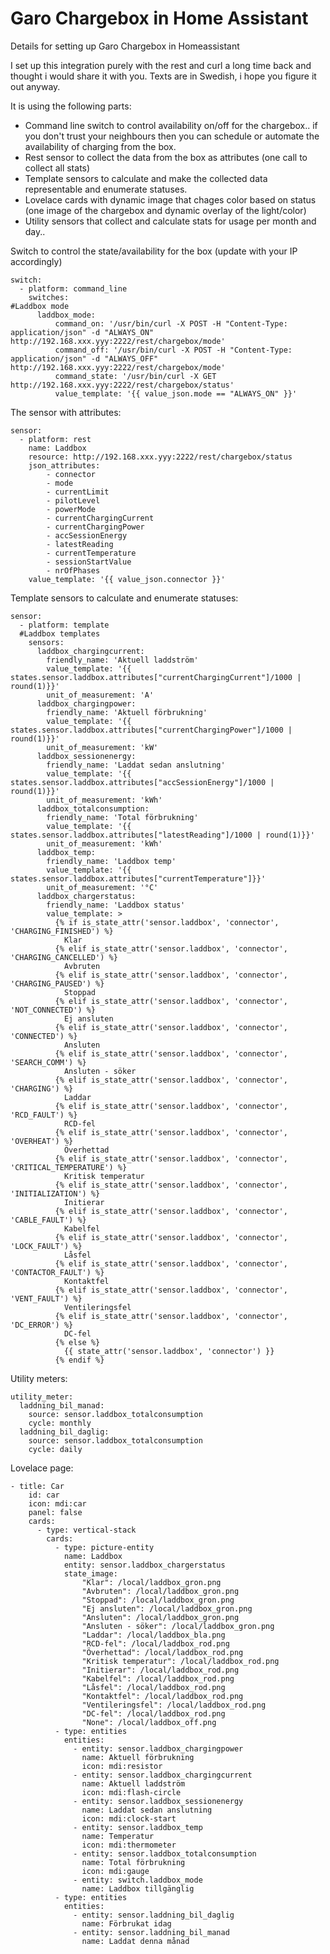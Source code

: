# Garo Chargebox in Home Assistant
Details for setting up Garo Chargebox in Homeassistant

I set up this integration purely with the rest and curl a long time back and thought i would share it with you.
Texts are in Swedish, i hope you figure it out anyway.


It is using the following parts:

* Command line switch to control availability on/off for the chargebox.. if you don't trust your neighbours then you can schedule or automate the availability of charging from the box.
* Rest sensor to collect the data from the box as attributes (one call to collect all stats)
* Template sensors to calculate and make the collected data representable and enumerate statuses.
* Lovelace cards with dynamic image that chages color based on status (one image of the chargebox and dynamic overlay of the light/color)
* Utility sensors that collect and calculate stats for usage per month and day..

Switch to control the state/availability for the box (update with your IP accordingly)
```
switch:
  - platform: command_line
    switches:
#Laddbox mode
      laddbox_mode:
          command_on: '/usr/bin/curl -X POST -H "Content-Type: application/json" -d "ALWAYS_ON" http://192.168.xxx.yyy:2222/rest/chargebox/mode'
          command_off: '/usr/bin/curl -X POST -H "Content-Type: application/json" -d "ALWAYS_OFF" http://192.168.xxx.yyy:2222/rest/chargebox/mode'
          command_state: '/usr/bin/curl -X GET http://192.168.xxx.yyy:2222/rest/chargebox/status'
          value_template: '{{ value_json.mode == "ALWAYS_ON" }}'
```

The sensor with attributes:

```
sensor:
  - platform: rest
    name: Laddbox
    resource: http://192.168.xxx.yyy:2222/rest/chargebox/status
    json_attributes:
        - connector
        - mode
        - currentLimit
        - pilotLevel
        - powerMode
        - currentChargingCurrent
        - currentChargingPower
        - accSessionEnergy
        - latestReading
        - currentTemperature
        - sessionStartValue
        - nrOfPhases
    value_template: '{{ value_json.connector }}'
```

Template sensors to calculate and enumerate statuses:
```
sensor:
  - platform: template
  #Laddbox templates
    sensors:
      laddbox_chargingcurrent:
        friendly_name: 'Aktuell laddström'
        value_template: '{{ states.sensor.laddbox.attributes["currentChargingCurrent"]/1000 | round(1)}}'
        unit_of_measurement: 'A'
      laddbox_chargingpower:
        friendly_name: 'Aktuell förbrukning'
        value_template: '{{ states.sensor.laddbox.attributes["currentChargingPower"]/1000 | round(1)}}'
        unit_of_measurement: 'kW'
      laddbox_sessionenergy:
        friendly_name: 'Laddat sedan anslutning'
        value_template: '{{ states.sensor.laddbox.attributes["accSessionEnergy"]/1000 | round(1)}}'
        unit_of_measurement: 'kWh'
      laddbox_totalconsumption:
        friendly_name: 'Total förbrukning'
        value_template: '{{ states.sensor.laddbox.attributes["latestReading"]/1000 | round(1)}}'
        unit_of_measurement: 'kWh'
      laddbox_temp:
        friendly_name: 'Laddbox temp'
        value_template: '{{ states.sensor.laddbox.attributes["currentTemperature"]}}'
        unit_of_measurement: '°C'
      laddbox_chargerstatus:
        friendly_name: 'Laddbox status'
        value_template: >
          {% if is_state_attr('sensor.laddbox', 'connector', 'CHARGING_FINISHED') %}
            Klar
          {% elif is_state_attr('sensor.laddbox', 'connector', 'CHARGING_CANCELLED') %}
            Avbruten
          {% elif is_state_attr('sensor.laddbox', 'connector', 'CHARGING_PAUSED') %}
            Stoppad
          {% elif is_state_attr('sensor.laddbox', 'connector', 'NOT_CONNECTED') %}
            Ej ansluten
          {% elif is_state_attr('sensor.laddbox', 'connector', 'CONNECTED') %}
            Ansluten
          {% elif is_state_attr('sensor.laddbox', 'connector', 'SEARCH_COMM') %}
            Ansluten - söker
          {% elif is_state_attr('sensor.laddbox', 'connector', 'CHARGING') %}
            Laddar
          {% elif is_state_attr('sensor.laddbox', 'connector', 'RCD_FAULT') %}
            RCD-fel
          {% elif is_state_attr('sensor.laddbox', 'connector', 'OVERHEAT') %}
            Överhettad
          {% elif is_state_attr('sensor.laddbox', 'connector', 'CRITICAL_TEMPERATURE') %}
            Kritisk temperatur
          {% elif is_state_attr('sensor.laddbox', 'connector', 'INITIALIZATION') %}
            Initierar
          {% elif is_state_attr('sensor.laddbox', 'connector', 'CABLE_FAULT') %}
            Kabelfel
          {% elif is_state_attr('sensor.laddbox', 'connector', 'LOCK_FAULT') %}
            Låsfel
          {% elif is_state_attr('sensor.laddbox', 'connector', 'CONTACTOR_FAULT') %}
            Kontaktfel
          {% elif is_state_attr('sensor.laddbox', 'connector', 'VENT_FAULT') %}
            Ventileringsfel
          {% elif is_state_attr('sensor.laddbox', 'connector', 'DC_ERROR') %}
            DC-fel
          {% else %}
            {{ state_attr('sensor.laddbox', 'connector') }}
          {% endif %}
```

Utility meters:
```
utility_meter:
  laddning_bil_manad:
    source: sensor.laddbox_totalconsumption
    cycle: monthly
  laddning_bil_daglig:
    source: sensor.laddbox_totalconsumption
    cycle: daily
```

Lovelace page:

```
- title: Car
    id: car
    icon: mdi:car
    panel: false
    cards:
      - type: vertical-stack
        cards:
          - type: picture-entity
            name: Laddbox
            entity: sensor.laddbox_chargerstatus
            state_image:
                "Klar": /local/laddbox_gron.png
                "Avbruten": /local/laddbox_gron.png
                "Stoppad": /local/laddbox_gron.png
                "Ej ansluten": /local/laddbox_gron.png
                "Ansluten": /local/laddbox_gron.png
                "Ansluten - söker": /local/laddbox_gron.png
                "Laddar": /local/laddbox_bla.png
                "RCD-fel": /local/laddbox_rod.png
                "Överhettad": /local/laddbox_rod.png
                "Kritisk temperatur": /local/laddbox_rod.png
                "Initierar": /local/laddbox_rod.png
                "Kabelfel": /local/laddbox_rod.png
                "Låsfel": /local/laddbox_rod.png
                "Kontaktfel": /local/laddbox_rod.png
                "Ventileringsfel": /local/laddbox_rod.png
                "DC-fel": /local/laddbox_rod.png
                "None": /local/laddbox_off.png
          - type: entities
            entities:
              - entity: sensor.laddbox_chargingpower
                name: Aktuell förbrukning
                icon: mdi:resistor
              - entity: sensor.laddbox_chargingcurrent
                name: Aktuell laddström
                icon: mdi:flash-circle
              - entity: sensor.laddbox_sessionenergy
                name: Laddat sedan anslutning
                icon: mdi:clock-start
              - entity: sensor.laddbox_temp
                name: Temperatur
                icon: mdi:thermometer
              - entity: sensor.laddbox_totalconsumption
                name: Total förbrukning
                icon: mdi:gauge
              - entity: switch.laddbox_mode
                name: Laddbox tillgänglig
          - type: entities
            entities:
              - entity: sensor.laddning_bil_daglig
                name: Förbrukat idag
              - entity: sensor.laddning_bil_manad
                name: Laddat denna månad
```
